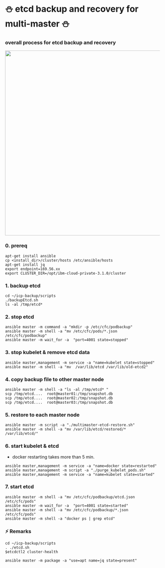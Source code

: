 # :snowman: etcd backup and recovery for multi-master :snowman:

### overall process for etcd backup and recovery    
<p align="center" >
<img width=600 src="https://github.com/moreal70/IBM-Private-Cloud-handsOn/blob/master/images/etcd-backup-recovery.jpg">
</p>

### 0. prereq
~~~
apt-get install ansible
cp <install_dir>/cluster/hosts /etc/ansible/hosts
apt-get install jq
export endpoint=169.56.xx
export CLUSTER_DIR=/opt/ibm-cloud-private-3.1.0/cluster
~~~

### 1. backup etcd
~~~
cd ~/icp-backup/scripts
./backupEtcd.sh
ls -al /tmp/etcd*
~~~

### 2. stop etcd   
~~~
ansible master -m command -a "mkdir -p /etc/cfc/podbackup"
ansible master -m shell -a "mv /etc/cfc/pods/*.json /etc/cfc/podbackup"
ansible master -m wait_for -a  "port=4001 state=stopped"
~~~

### 3. stop kubelet & remove etcd data
~~~
ansible master,management -m service -a "name=kubelet state=stopped"
ansible master -m shell -a "mv  /var/lib/etcd /var/lib/old-etcd2"
~~~

### 4. copy backup file to other master node  
~~~
ansible master -m shell -a "ls -al /tmp/etcd* "
scp /tmp/etcd....  root@master01:/tmp/snapshot.db
scp /tmp/etcd....  root@master02:/tmp/snapshot.db
scp /tmp/etcd....  root@master03:/tmp/snapshot.db
~~~

### 5. restore to each master node  
~~~
ansible master -m script -a "./multimaster-etcd-restore.sh"
ansible master -m shell -a "mv /var/lib/etcd/restored/* /var/lib/etcd/"
~~~

### 6. start kubelet & etcd
- docker restarting takes more than 5 min.
~~~
ansible master,management -m service -a "name=docker state=restarted"
ansible master,management -m script -a "./purge_kubelet_pods.sh"
ansible master,management -m service -a "name=kubelet state=started"
~~~

### 7. start etcd
~~~
ansible master -m shell -a "mv /etc/cfc/podbackup/etcd.json /etc/cfc/pods"
ansible master -m wait_for -a  "port=4001 state=started"
ansible master -m shell -a "mv /etc/cfc/podbackup/*.json /etc/cfc/pods"
ansible master -m shell -a "docker ps | grep etcd"
~~~

### :zap: Remarks

~~~
cd ~/icp-backup/scripts
. ./etcd.sh
$etcdctl2 cluster-health

ansible master -m package -a "use=apt name=jq state=present"
~~~
